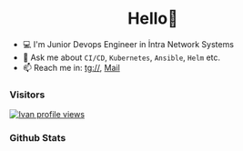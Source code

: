 <h1 align="center">Hello👋</h1>

- 💻 I'm Junior Devops Engineer in İntra Network Systems
- 💬 Ask me about `CI/CD`, `Kubernetes`, `Ansible`, `Helm` etc.
- 📫  Reach me in: [tg://](https://t.me/nasirovusuf), [Mail](yusuf.nasiroff@gmail.com)


### Visitors
[![Ivan profile views](https://u8views.com/api/v1/github/profiles/79116651/views/day-week-month-total-count.svg)](https://u8views.com/github/IvanRezv)

### Github Stats



<!---
ysfnsrv/ysfnsrv is a ✨ special ✨ repository because its `README.md` (this file) appears on your GitHub profile.
You can click the Preview link to take a look at your changes.
--->
